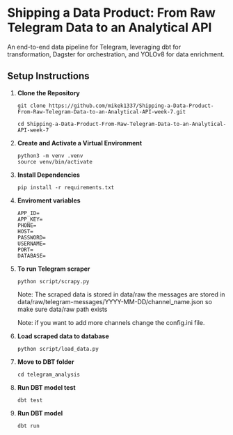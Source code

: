 # Shipping a Data Product: From Raw Telegram Data to an Analytical API

An end-to-end data pipeline for Telegram, leveraging dbt for transformation, Dagster for orchestration, and YOLOv8 for data enrichment.

## Setup Instructions

1. **Clone the Repository**
    ```
    git clone https://github.com/mikek1337/Shipping-a-Data-Product-From-Raw-Telegram-Data-to-an-Analytical-API-week-7.git
    ```
    ```
    cd Shipping-a-Data-Product-From-Raw-Telegram-Data-to-an-Analytical-API-week-7
    ```

2. **Create and Activate a Virtual Environment**
    ```
    python3 -m venv .venv
    source venv/bin/activate
    ```

3. **Install Dependencies**
    ```
    pip install -r requirements.txt
    ```

6. **Enviroment variables**
    ```
    APP_ID=
    APP_KEY=
    PHONE=
    HOST=
    PASSWORD=
    USERNAME=
    PORT=
    DATABASE=
    ```
7. **To run Telegram scraper**
    ```
    python script/scrapy.py
    ```
    Note: The scraped data is stored in data/raw the messages are stored in data/raw/telegram-messages/YYYY-MM-DD/channel_name.json so make sure data/raw path exists
    
    Note: if you want to add more channels change the config.ini file. 
8. **Load scraped data to database**
    ```
    python script/load_data.py
    ```
9. **Move to DBT folder**
    ```
    cd telegram_analysis
    ```
10. **Run DBT model test**
    ```
    dbt test
    ```
11. **Run DBT model**
    ```
    dbt run
    ```